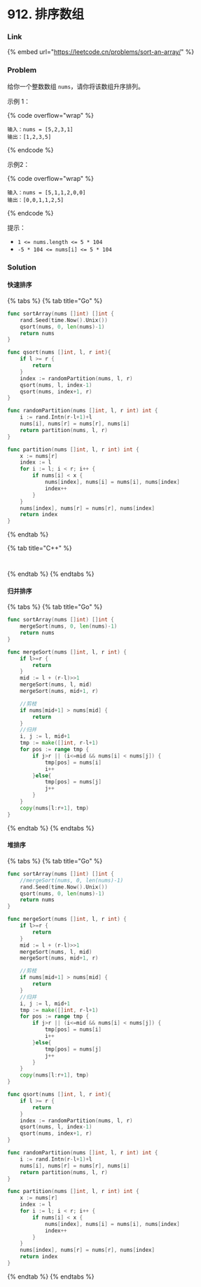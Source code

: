 # 912. 排序数组

### Link

{% embed url="https://leetcode.cn/problems/sort-an-array/" %}

### Problem

给你一个整数数组 `nums`，请你将该数组升序排列。

示例 1：

{% code overflow="wrap" %}
```
输入：nums = [5,2,3,1]
输出：[1,2,3,5]
```
{% endcode %}

示例2：

{% code overflow="wrap" %}
```
输入：nums = [5,1,1,2,0,0]
输出：[0,0,1,1,2,5]
```
{% endcode %}

提示：

* `1 <= nums.length <= 5 * 104`
* `-5 * 104 <= nums[i] <= 5 * 104`

### Solution

#### 快速排序

{% tabs %}
{% tab title="Go" %}
```go
func sortArray(nums []int) []int {
    rand.Seed(time.Now().Unix())
    qsort(nums, 0, len(nums)-1)
    return nums
}

func qsort(nums []int, l, r int){
    if l >= r {
        return 
    }
    index := randomPartition(nums, l, r)
    qsort(nums, l, index-1)
    qsort(nums, index+1, r)
}

func randomPartition(nums []int, l, r int) int {
    i := rand.Intn(r-l+1)+l 
    nums[i], nums[r] = nums[r], nums[i]
    return partition(nums, l, r)
}

func partition(nums []int, l, r int) int {
    x := nums[r]
    index := l
    for i := l; i < r; i++ {
        if nums[i] < x {
            nums[index], nums[i] = nums[i], nums[index]
            index++
        }
    } 
    nums[index], nums[r] = nums[r], nums[index]
    return index
}
```
{% endtab %}

{% tab title="C++" %}
<pre class="language-cpp"><code class="lang-cpp"><strong>
</strong></code></pre>
{% endtab %}
{% endtabs %}

#### 归并排序

{% tabs %}
{% tab title="Go" %}
```go
func sortArray(nums []int) []int {
    mergeSort(nums, 0, len(nums)-1)
    return nums
}

func mergeSort(nums []int, l, r int) {
    if l>=r {
        return
    }
    mid := l + (r-l)>>1
    mergeSort(nums, l, mid)
    mergeSort(nums, mid+1, r)

    //剪枝
    if nums[mid+1] > nums[mid] {
        return
    }
    //归并
    i, j := l, mid+1
    tmp := make([]int, r-l+1)
    for pos := range tmp {
        if j>r || (i<=mid && nums[i] < nums[j]) {
            tmp[pos] = nums[i]
            i++
        }else{
            tmp[pos] = nums[j]
            j++
        }
    }
    copy(nums[l:r+1], tmp)
}
```


{% endtab %}
{% endtabs %}

#### 堆排序

{% tabs %}
{% tab title="Go" %}
```go
func sortArray(nums []int) []int {
    //mergeSort(nums, 0, len(nums)-1)
    rand.Seed(time.Now().Unix())
    qsort(nums, 0, len(nums)-1)
    return nums
}

func mergeSort(nums []int, l, r int) {
    if l>=r {
        return
    }
    mid := l + (r-l)>>1
    mergeSort(nums, l, mid)
    mergeSort(nums, mid+1, r)

    //剪枝
    if nums[mid+1] > nums[mid] {
        return
    }
    //归并
    i, j := l, mid+1
    tmp := make([]int, r-l+1)
    for pos := range tmp {
        if j>r || (i<=mid && nums[i] < nums[j]) {
            tmp[pos] = nums[i]
            i++
        }else{
            tmp[pos] = nums[j]
            j++
        }
    }
    copy(nums[l:r+1], tmp)
}

func qsort(nums []int, l, r int){
    if l >= r {
        return 
    }
    index := randomPartition(nums, l, r)
    qsort(nums, l, index-1)
    qsort(nums, index+1, r)
}

func randomPartition(nums []int, l, r int) int {
    i := rand.Intn(r-l+1)+l 
    nums[i], nums[r] = nums[r], nums[i]
    return partition(nums, l, r)
}

func partition(nums []int, l, r int) int {
    x := nums[r]
    index := l
    for i := l; i < r; i++ {
        if nums[i] < x {
            nums[index], nums[i] = nums[i], nums[index]
            index++
        }
    } 
    nums[index], nums[r] = nums[r], nums[index]
    return index
}
```
{% endtab %}
{% endtabs %}
